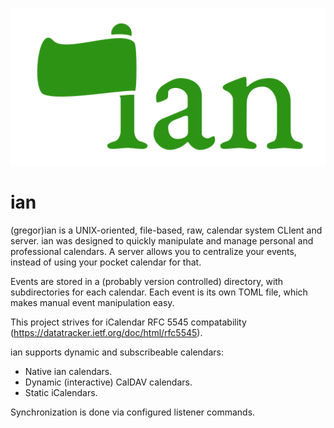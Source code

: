 ![ian logo](assets/logo-small.svg "ian")
# ian

(gregor)ian is a UNIX-oriented, file-based, raw, calendar system CLIent and server.
ian was designed to quickly manipulate and manage personal and professional calendars.
A server allows you to centralize your events, instead of using your pocket calendar for that.

Events are stored in a (probably version controlled) directory, with subdirectories for each calendar.
Each event is its own TOML file, which makes manual event manipulation easy.

This project strives for iCalendar RFC 5545 compatability (https://datatracker.ietf.org/doc/html/rfc5545).

ian supports dynamic and subscribeable calendars:
* Native ian calendars.
* Dynamic (interactive) CalDAV calendars.
* Static iCalendars.

Synchronization is done via configured listener commands.
